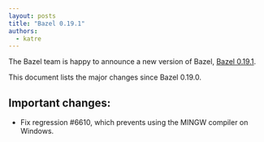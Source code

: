 ```yaml
---
layout: posts
title: "Bazel 0.19.1"
authors:
  - katre
---
```


The Bazel team is happy to announce a new version of Bazel, [Bazel 0.19.1](https://github.com/bazelbuild/bazel/releases/tag/0.19.1).

This document lists the major changes since Bazel 0.19.0.

## Important changes:
- Fix regression #6610, which prevents using the MINGW compiler on Windows.


